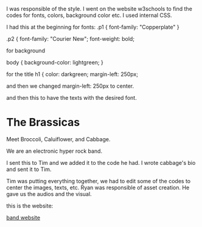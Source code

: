I was responsible of the style. I went on the website w3schools to find the codes
for fonts, colors, background color etc. I used internal CSS.

I had this at the beginning for fonts:
.p1 {
font-family: "Copperplate"
}

.p2 {
font-family: "Courier New";
    font-weight: bold;

for background

body {
  background-color: lightgreen;
}

 for the title
h1 {
  color: darkgreen;
  margin-left: 250px;

and then we changed margin-left: 250px to center.


and then this to have the texts with the desired font.

</style>
</head>
<body>

<h1 p class ="p1">The Brassicas</h1>
<p class="p2">Meet Broccoli, Caluiflower, and Cabbage.</p>
<p class="p2">We are an electronic hyper rock band.</p>


</body>
</html

I sent this to Tim and we added it to the code he had. I wrote cabbage's bio and sent it to Tim.

Tim was putting everything together, we had to edit some of the codes to center the images, texts, etc.
Ryan was responsible of asset creation. He gave us the audios and the visual.

this is the website:

[band website](https://timothyjburns.github.io/)
